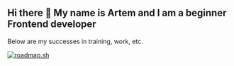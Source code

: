 ## Hi there 👋 My name is Artem and I am a beginner Frontend developer
Below are my successes in training, work, etc.

<a href="https://roadmap.sh"><img src="https://roadmap.sh/card/wide/64cfc1ce0d755ccbebe32286?variant=dark&roadmaps=frontend" alt="roadmap.sh"/></a>

<!--
**skinsprogram/skinsprogram** is a ✨ _special_ ✨ repository because its `README.md` (this file) appears on your GitHub profile.

Here are some ideas to get you started:

- 🔭 I’m currently working on ...
- 🌱 I’m currently learning ...
- 👯 I’m looking to collaborate on ...
- 🤔 I’m looking for help with ...
- 💬 Ask me about ...
- 📫 How to reach me: ...
- 😄 Pronouns: ...
- ⚡ Fun fact: ...
-->
